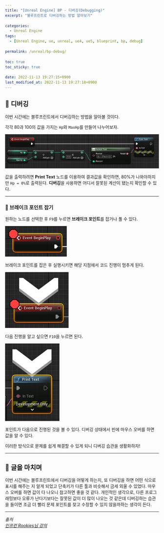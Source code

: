 ```yaml
---
title: "[Unreal Engine] BP - 디버깅(Debugging)"
excerpt: "블루프린트로 디버깅하는 방법 알아보기"

categories:
  - Unreal Engine
tags:
  - [Unreal Engine, ue, unreal, ue4, ue5, blueprint, bp, debug]

permalink: /unreal/bp-debug/

toc: true
toc_sticky: true

date: 2022-11-13 19:27:15+0900
last_modified_at: 2022-11-13 19:27:18+0900
---
```


## 👻 디버깅
이번 시간에는 블루프린트에서 디버깅하는 방법을 알아볼 것이다.   

각각 80과 100의 값을 가지는 ``` Hp ```와 ``` MaxHp ```를 만들어 나누어보자.

![Alt Text](/assets/images/posts_img/engines/unreal/blueprint/data-control/bp-debug/print.PNG)   

값을 출력하려면 **Print Text** 노드를 이용하여 결과값을 확인하면, 80%가 나와야하지만 ``` Hp = 0% ```로 출력된다. **디버깅**을 사용하면 어디서 잘못된 계산이 됐는지 확인할 수 있다.

***

### 🌱 브레이크 포인트 잡기
원하는 노드를 선택한 후 ``` F9 ```를 누르면 **브레이크 포인트**를 잡거나 풀 수 있다.

![Alt Text](/assets/images/posts_img/engines/unreal/blueprint/data-control/bp-debug/break-point.PNG)   

브레이크 포인트를 잡은 후 실행시키면 해당 지점에서 코드 진행이 멈추게 된다.

![Alt Text](/assets/images/posts_img/engines/unreal/blueprint/data-control/bp-debug/break-point2.PNG)   

다음 진행을 알고 싶으면 ``` F10 ```을 누르면 된다.

![Alt Text](/assets/images/posts_img/engines/unreal/blueprint/data-control/bp-debug/break-point3.PNG)   

포인트가 다음으로 진행된 것을 볼 수 있다. 디버깅 상태에서 핀에 마우스 오버를 하면 값을 알 수 있다.

이러한 방식으로 문제를 쉽게 해결할 수 있게 되니 디버깅 습관을 생활화하자!

***

## 👻 글을 마치며
이번 시간에는 블루프린트에서 디버깅을 어떻게 하는지, 또 디버깅을 하면 어떤 식으로 표시를 해주는 지 알게 되었고 단축키가 다른 툴과 비슷해서 금세 외울 수 있었다. 마우스 오버를 하면 값이 다 나오니 참고하면 좋을 것 같다. 개인적인 생각으로, 다른 프로그래밍보다 오류가 난다기보다는 잘못된 값이 더 많이 나오는 것 같은데 디버깅하는 습관을 들이면 조금 더 빨리 문제 포인트를 찾고 수정할 수 있지 않을까하는 생각이 든다.

***

_출처_   
_[인프런 Rookies님 강의](https://inf.run/TSqC)_   